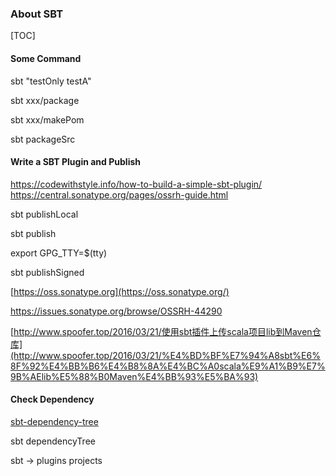 ### About SBT

[TOC]

#### Some Command

sbt "testOnly testA"

sbt xxx/package 

sbt xxx/makePom 

sbt packageSrc



#### Write a SBT Plugin and Publish

<https://codewithstyle.info/how-to-build-a-simple-sbt-plugin/> <https://central.sonatype.org/pages/ossrh-guide.html>

sbt publishLocal

sbt publish

export GPG_TTY=$(tty)

sbt publishSigned

 [https://oss.sonatype.org](https://oss.sonatype.org/)

<https://issues.sonatype.org/browse/OSSRH-44290>

[http://www.spoofer.top/2016/03/21/使用sbt插件上传scala项目lib到Maven仓库](http://www.spoofer.top/2016/03/21/%E4%BD%BF%E7%94%A8sbt%E6%8F%92%E4%BB%B6%E4%B8%8A%E4%BC%A0scala%E9%A1%B9%E7%9B%AElib%E5%88%B0Maven%E4%BB%93%E5%BA%93)



#### Check Dependency

[sbt-dependency-tree](https://github.com/jrudolph/sbt-dependency-graph)

sbt dependencyTree

sbt -> plugins projects






